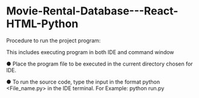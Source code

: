 # Movie-Rental-Database---React-HTML-Python
Procedure to run the project program:

This includes executing program in both IDE and command window

● Place the program file to be executed in the current directory chosen for IDE.

● To run the source code, type the input in the format python <File_name.py> in the IDE
terminal. For Example: python run.py
